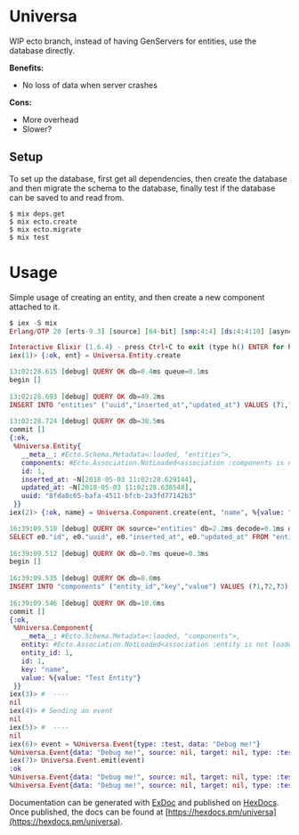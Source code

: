 # Universa

WIP ecto branch, instead of having GenServers for entities, use the database directly.

__Benefits:__

- No loss of data when server crashes

__Cons:__

- More overhead
- Slower?

## Setup

To set up the database, first get all dependencies, then create the database and then migrate the schema to the database, finally test if the database can be saved to and read from.

```shell
$ mix deps.get
$ mix ecto.create
$ mix ecto.migrate
$ mix test
```

# Usage

Simple usage of creating an entity, and then create a new component attached to it.

```Elixir
$ iex -S mix
Erlang/OTP 20 [erts-9.3] [source] [64-bit] [smp:4:4] [ds:4:4:10] [async-threads:10] [hipe] [kernel-poll:false]

Interactive Elixir (1.6.4) - press Ctrl+C to exit (type h() ENTER for help)
iex(1)> {:ok, ent} = Universa.Entity.create

13:02:28.615 [debug] QUERY OK db=0.4ms queue=0.1ms
begin []
 
13:02:28.693 [debug] QUERY OK db=49.2ms
INSERT INTO "entities" ("uuid","inserted_at","updated_at") VALUES (?1,?2,?3) ;--RETURNING ON INSERT "entities","id" ["8fda8c65-bafa-4511-bfcb-2a3fd77142b3", {{2018, 5, 3}, {11, 2, 28, 629144}}, {{2018, 5, 3}, {11, 2, 28, 638548}}]
 
13:02:28.724 [debug] QUERY OK db=30.5ms
commit []
{:ok,
 %Universa.Entity{
   __meta__: #Ecto.Schema.Metadata<:loaded, "entities">,
   components: #Ecto.Association.NotLoaded<association :components is not loaded>,
   id: 1,
   inserted_at: ~N[2018-05-03 11:02:28.629144],
   updated_at: ~N[2018-05-03 11:02:28.638548],
   uuid: "8fda8c65-bafa-4511-bfcb-2a3fd77142b3"
 }}
iex(2)> {:ok, name} = Universa.Component.create(ent, "name", %{value: "Test Entity"})

16:39:09.510 [debug] QUERY OK source="entities" db=2.2ms decode=0.1ms queue=0.1ms
SELECT e0."id", e0."uuid", e0."inserted_at", e0."updated_at" FROM "entities" AS e0 WHERE (e0."uuid" = ?1) ["8fda8c65-bafa-4511-bfcb-2a3fd77142b3"]
 
16:39:09.512 [debug] QUERY OK db=0.7ms queue=0.3ms
begin []
 
16:39:09.535 [debug] QUERY OK db=8.0ms
INSERT INTO "components" ("entity_id","key","value") VALUES (?1,?2,?3) ;--RETURNING ON INSERT "components","id" [1, "name", %{value: "Test Entity"}]
 
16:39:09.546 [debug] QUERY OK db=10.6ms
commit []
{:ok,
 %Universa.Component{
   __meta__: #Ecto.Schema.Metadata<:loaded, "components">,
   entity: #Ecto.Association.NotLoaded<association :entity is not loaded>,
   entity_id: 1,
   id: 1,
   key: "name",
   value: %{value: "Test Entity"}
 }}
iex(3)> #  ----
nil
iex(4)> # Sending an event
nil
iex(5)> #  ----
nil
iex(6)> event = %Universa.Event{type: :test, data: "Debug me!"}
%Universa.Event{data: "Debug me!", source: nil, target: nil, type: :test}
iex(7)> Universa.Event.emit(event)
:ok
%Universa.Event{data: "Debug me!", source: nil, target: nil, type: :test}
%Universa.Event{data: "Debug me!", source: nil, target: nil, type: :test}
```

Documentation can be generated with [ExDoc](https://github.com/elixir-lang/ex_doc)
and published on [HexDocs](https://hexdocs.pm). Once published, the docs can
be found at [https://hexdocs.pm/universa](https://hexdocs.pm/universa).

